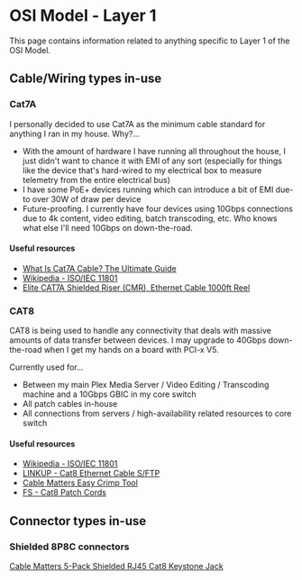 # OSI Model - Layer 1

This page contains information related to anything specific to Layer 1 of the OSI Model.

## Cable/Wiring types in-use

### Cat7A

I personally decided to use Cat7A as the minimum cable standard for anything I ran in my house. Why?...

* With the amount of hardware I have running all throughout the house, I just didn't want to chance it with EMI of any sort (especially for things like the device that's hard-wired to my electrical box to measure telemetry from the entire electrical bus)
* I have some PoE+ devices running which can introduce a bit of EMI due-to over 30W of draw per device
* Future-proofing. I currently have four devices using 10Gbps connections due to 4k content, video editing, batch transcoding, etc. Who knows what else I'll need 10Gbps on down-the-road.

#### Useful resources

* [What Is Cat7A Cable? The Ultimate Guide](https://cat6bulkcable.com/what-is-cat7a-cable/)
* [Wikipedia - ISO/IEC 11801](https://en.wikipedia.org/wiki/ISO/IEC_11801#CAT7)
* [Elite CAT7A Shielded Riser (CMR), Ethernet Cable 1000ft Reel](https://www.amazon.com/gp/product/B072N8SYWJ)

### CAT8

CAT8 is being used to handle any connectivity that deals with massive amounts of data transfer between devices. I may upgrade to 40Gbps down-the-road when I get my hands on a board with PCI-x V5.

Currently used for...

* Between my main Plex Media Server / Video Editing / Transcoding machine and a 10Gbps GBIC in my core switch
* All patch cables in-house
* All connections from servers / high-availability related resources to core switch

#### Useful resources

* [Wikipedia - ISO/IEC 11801](https://en.wikipedia.org/wiki/ISO/IEC_11801#CAT8)
* [LINKUP - Cat8 Ethernet Cable S/FTP](https://www.amazon.com/gp/product/B07JQ4BV3T)
* [Cable Matters Easy Crimp Tool](https://www.amazon.com/gp/product/B074HG3VW3)
* [FS - Cat8 Patch Cords](https://www.fs.com/c/cat8-patch-cords-3371)

## Connector types in-use

### Shielded 8P8C connectors

[Cable Matters 5-Pack Shielded RJ45 Cat8 Keystone Jack](https://www.amazon.com/gp/product/B074HH9RHW)
